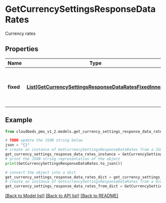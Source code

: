 # GetCurrencySettingsResponseDataRates

Currency rates

## Properties

Name | Type | Description | Notes
------------ | ------------- | ------------- | -------------
**fixed** | [**List[GetCurrencySettingsResponseDataRatesFixedInner]**](GetCurrencySettingsResponseDataRatesFixedInner.md) | Fixed currency rates (configured by the property) | [optional] 

## Example

```python
from cloudbeds_pms_v1_2.models.get_currency_settings_response_data_rates import GetCurrencySettingsResponseDataRates

# TODO update the JSON string below
json = "{}"
# create an instance of GetCurrencySettingsResponseDataRates from a JSON string
get_currency_settings_response_data_rates_instance = GetCurrencySettingsResponseDataRates.from_json(json)
# print the JSON string representation of the object
print(GetCurrencySettingsResponseDataRates.to_json())

# convert the object into a dict
get_currency_settings_response_data_rates_dict = get_currency_settings_response_data_rates_instance.to_dict()
# create an instance of GetCurrencySettingsResponseDataRates from a dict
get_currency_settings_response_data_rates_from_dict = GetCurrencySettingsResponseDataRates.from_dict(get_currency_settings_response_data_rates_dict)
```
[[Back to Model list]](../README.md#documentation-for-models) [[Back to API list]](../README.md#documentation-for-api-endpoints) [[Back to README]](../README.md)


